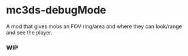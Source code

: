 # mc3ds-debugMode
A mod that gives mobs an FOV ring/area and where they can look/range and see the player.

### WIP

